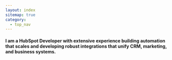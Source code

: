 ```yaml
---
layout: index
sitemap: true
category:
  - top_nav
---
```


#### I am a HubSpot Developer with extensive experience building automation that scales and developing robust integrations that unify CRM, marketing, and business systems.

